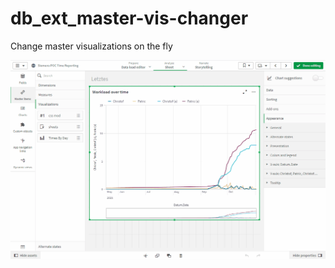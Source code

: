 # db_ext_master-vis-changer
Change master visualizations on the fly

![screenshot](./pics/show-hide-measures.gif "screenshot")

